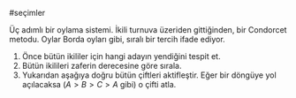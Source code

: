 #seçimler 

Üç adımlı bir oylama sistemi. İkili turnuva üzeriden gittiğinden, bir Condorcet metodu. Oylar Borda oyları gibi, sıralı bir tercih ifade ediyor.
1. Önce bütün ikililer için hangi adayın yendiğini tespit et.
2. Bütün ikilileri zaferin derecesine göre sırala.
3. Yukarıdan aşağıya doğru bütün çiftleri aktifleştir. Eğer bir döngüye yol açılacaksa ($A>B>C>A$ gibi) o çifti atla.